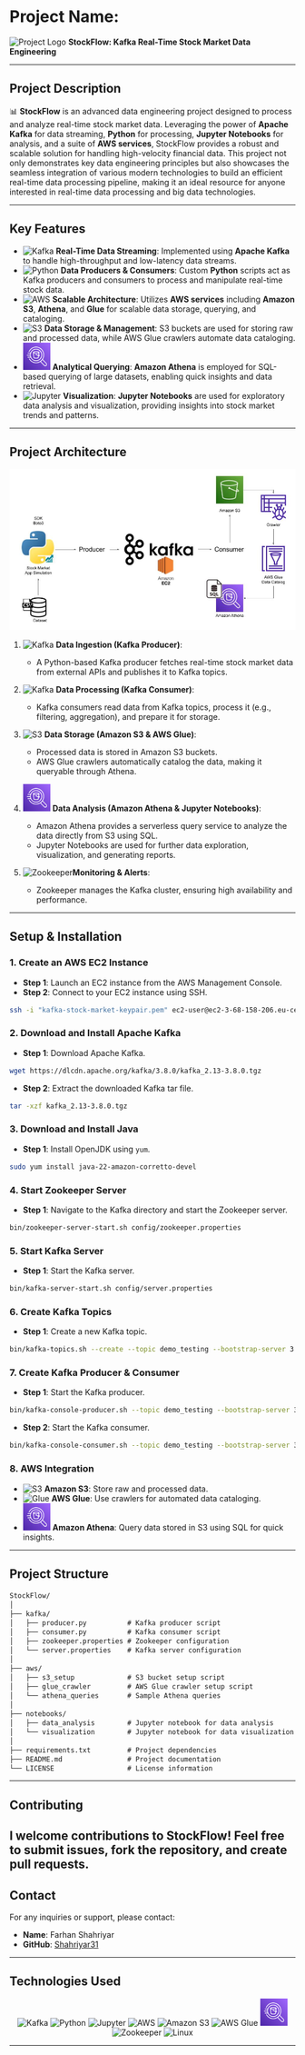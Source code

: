 
# **Project Name:**

![Project Logo](https://img.icons8.com/fluency/48/000000/stock-share.png)  **StockFlow: Kafka Real-Time Stock Market Data Engineering**

---

## **Project Description**

📊 **StockFlow** is an advanced data engineering project designed to process and analyze real-time stock market data. Leveraging the power of **Apache Kafka** for data streaming, **Python** for processing, **Jupyter Notebooks** for analysis, and a suite of **AWS services**, StockFlow provides a robust and scalable solution for handling high-velocity financial data. This project not only demonstrates key data engineering principles but also showcases the seamless integration of various modern technologies to build an efficient real-time data processing pipeline, making it an ideal resource for anyone interested in real-time data processing and big data technologies.

---

## **Key Features**

- ![Kafka](https://www.vectorlogo.zone/logos/apache_kafka/apache_kafka-icon.svg) **Real-Time Data Streaming**: Implemented using **Apache Kafka** to handle high-throughput and low-latency data streams.
- ![Python](https://img.icons8.com/color/48/000000/python.png) **Data Producers & Consumers**: Custom **Python** scripts act as Kafka producers and consumers to process and manipulate real-time stock data.
- ![AWS](https://img.icons8.com/color/48/000000/amazon-web-services.png) **Scalable Architecture**: Utilizes **AWS services** including **Amazon S3**, **Athena**, and **Glue** for scalable data storage, querying, and cataloging.
- ![S3](https://img.icons8.com/color/48/000000/amazon-s3.png) **Data Storage & Management**: S3 buckets are used for storing raw and processed data, while AWS Glue crawlers automate data cataloging.
- <img src="https://github.com/Shahriyar31/StockFlow-Real-Time-Stock-Market-Data-Engineering-with-Kafka/blob/main/Athena.svg" height="48"> **Analytical Querying**: **Amazon Athena** is employed for SQL-based querying of large datasets, enabling quick insights and data retrieval.
- ![Jupyter](https://jupyter.org/assets/homepage/main-logo.svg) **Visualization**: **Jupyter Notebooks** are used for exploratory data analysis and visualization, providing insights into stock market trends and patterns.

---

## **Project Architecture**

<img src="https://github.com/Shahriyar31/StockFlow-Real-Time-Stock-Market-Data-Engineering-with-Kafka/blob/main/Architecture.jpg">

1. ![Kafka](https://www.vectorlogo.zone/logos/apache_kafka/apache_kafka-icon.svg) **Data Ingestion (Kafka Producer)**:
   - A Python-based Kafka producer fetches real-time stock market data from external APIs and publishes it to Kafka topics.

2. ![Kafka](https://www.vectorlogo.zone/logos/apache_kafka/apache_kafka-icon.svg) **Data Processing (Kafka Consumer)**:
   - Kafka consumers read data from Kafka topics, process it (e.g., filtering, aggregation), and prepare it for storage.

3. ![S3](https://img.icons8.com/color/48/000000/amazon-s3.png) **Data Storage (Amazon S3 & AWS Glue)**:
   - Processed data is stored in Amazon S3 buckets.
   - AWS Glue crawlers automatically catalog the data, making it queryable through Athena.

4. <img src="https://github.com/Shahriyar31/StockFlow-Real-Time-Stock-Market-Data-Engineering-with-Kafka/blob/main/Athena.svg" height="48"> **Data Analysis (Amazon Athena & Jupyter Notebooks)**:
   - Amazon Athena provides a serverless query service to analyze the data directly from S3 using SQL.
   - Jupyter Notebooks are used for further data exploration, visualization, and generating reports.

5. <img src="https://www.vectorlogo.zone/logos/apache_zookeeper/apache_zookeeper-icon.svg" alt="Zookeeper" height="48"/>**Monitoring & Alerts**:
   - Zookeeper manages the Kafka cluster, ensuring high availability and performance.

---

## **Setup & Installation**

### **1. Create an AWS EC2 Instance**

- **Step 1**: Launch an EC2 instance from the AWS Management Console.
- **Step 2**: Connect to your EC2 instance using SSH.

```bash
ssh -i "kafka-stock-market-keypair.pem" ec2-user@ec2-3-68-158-206.eu-central-1.compute.amazonaws.com
```

### **2. Download and Install Apache Kafka**

- **Step 1**: Download Apache Kafka.

```bash
wget https://dlcdn.apache.org/kafka/3.8.0/kafka_2.13-3.8.0.tgz
```

- **Step 2**: Extract the downloaded Kafka tar file.

```bash
tar -xzf kafka_2.13-3.8.0.tgz
```

### **3. Download and Install Java**

- **Step 1**: Install OpenJDK using `yum`.

```bash
sudo yum install java-22-amazon-corretto-devel
```

### **4. Start Zookeeper Server**

- **Step 1**: Navigate to the Kafka directory and start the Zookeeper server.

```bash
bin/zookeeper-server-start.sh config/zookeeper.properties
```

### **5. Start Kafka Server**

- **Step 1**: Start the Kafka server.

```bash
bin/kafka-server-start.sh config/server.properties
```

### **6. Create Kafka Topics**

- **Step 1**: Create a new Kafka topic.

```bash
bin/kafka-topics.sh --create --topic demo_testing --bootstrap-server 3.68.158.206:9092 --replication-factor 1 --partitions 1
```

### **7. Create Kafka Producer & Consumer**

- **Step 1**: Start the Kafka producer.

```bash
bin/kafka-console-producer.sh --topic demo_testing --bootstrap-server 3.68.158.206:9092
```

- **Step 2**: Start the Kafka consumer.

```bash
bin/kafka-console-consumer.sh --topic demo_testing --bootstrap-server 3.68.158.206:9092
```

### **8. AWS Integration**

- ![S3](https://img.icons8.com/color/48/000000/amazon-s3.png) **Amazon S3**: Store raw and processed data.
- ![Glue](https://img.icons8.com/color/48/000000/glue.png) **AWS Glue**: Use crawlers for automated data cataloging.
- <img src="https://github.com/Shahriyar31/StockFlow-Real-Time-Stock-Market-Data-Engineering-with-Kafka/blob/main/Athena.svg" height="48"> **Amazon Athena**: Query data stored in S3 using SQL for quick insights.

---

## **Project Structure**

```
StockFlow/
│
├── kafka/
│   ├── producer.py          # Kafka producer script
│   ├── consumer.py          # Kafka consumer script
│   ├── zookeeper.properties # Zookeeper configuration
│   └── server.properties    # Kafka server configuration
│
├── aws/
│   ├── s3_setup             # S3 bucket setup script
│   ├── glue_crawler         # AWS Glue crawler setup script
│   └── athena_queries       # Sample Athena queries
│
├── notebooks/
│   ├── data_analysis        # Jupyter notebook for data analysis
│   └── visualization        # Jupyter notebook for data visualization
│
├── requirements.txt         # Project dependencies
├── README.md                # Project documentation
└── LICENSE                  # License information
```

---

## **Contributing**

I welcome contributions to **StockFlow**! Feel free to submit issues, fork the repository, and create pull requests.
---

## **Contact**

For any inquiries or support, please contact:

- **Name**: Farhan Shahriyar
- **GitHub**: [Shahriyar31](https://github.com/Shahriyar31)

---

## **Technologies Used**

<p align="center">
  <img src="https://www.vectorlogo.zone/logos/apache_kafka/apache_kafka-icon.svg" alt="Kafka" height="48"/>
  <img src="https://img.icons8.com/color/48/000000/python.png" alt="Python"/>
  <img src="https://jupyter.org/assets/homepage/main-logo.svg" alt="Jupyter" height="48"/>
  <img src="https://upload.wikimedia.org/wikipedia/commons/9/93/Amazon_Web_Services_Logo.svg" alt="AWS" height="48"/>
  <img src="https://img.icons8.com/color/48/000000/amazon-s3.png" alt="Amazon S3"/>
  <img src="https://img.icons8.com/color/48/000000/glue.png" alt="AWS Glue"/>
  <img src="https://github.com/Shahriyar31/StockFlow-Real-Time-Stock-Market-Data-Engineering-with-Kafka/blob/main/Athena.svg" height="48">
  <img src="https://www.vectorlogo.zone/logos/apache_zookeeper/apache_zookeeper-icon.svg" alt="Zookeeper" height="48"/>
  <img src="https://img.icons8.com/color/48/000000/linux.png" alt="Linux"/>
</p>

---
